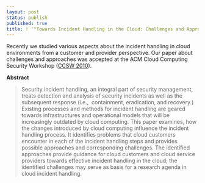 ```yaml
---
layout: post
status: publish
published: true
title: ! '"Towards Incident Handling in the Cloud: Challenges and Approaches"'
---
```

<p>Recently we studied various aspects about the incident handling in cloud environments from a customer and provider perspective. Our paper about challenges and approaches was accepted at the ACM Cloud Computing Security Workshop (<a href="http://crypto.cs.stonybrook.edu/ccsw10">CCSW 2010</a>).</p>
<p><strong>Abstract</strong></p>
<blockquote>Security incident handling, an integral part of security management, treats detection and analysis of security incidents as well as the subsequent response (i.e.,&nbsp; containment, eradication, and recovery.) Existing processes and methods for incident handling are geared towards infrastructures and operational models that will be increasingly outdated by cloud computing.  This paper examines, how the changes introduced by cloud computing influence the incident handling process.  It identifies problems that cloud customers encounter in each of the incident handling steps and provides possible approaches and corresponding challenges.  The identified approaches provide guidance for cloud customers and cloud service providers towards effective incident handling in the cloud; the identified challenges may serve as basis for a research agenda in cloud incident handling.</blockquote>
